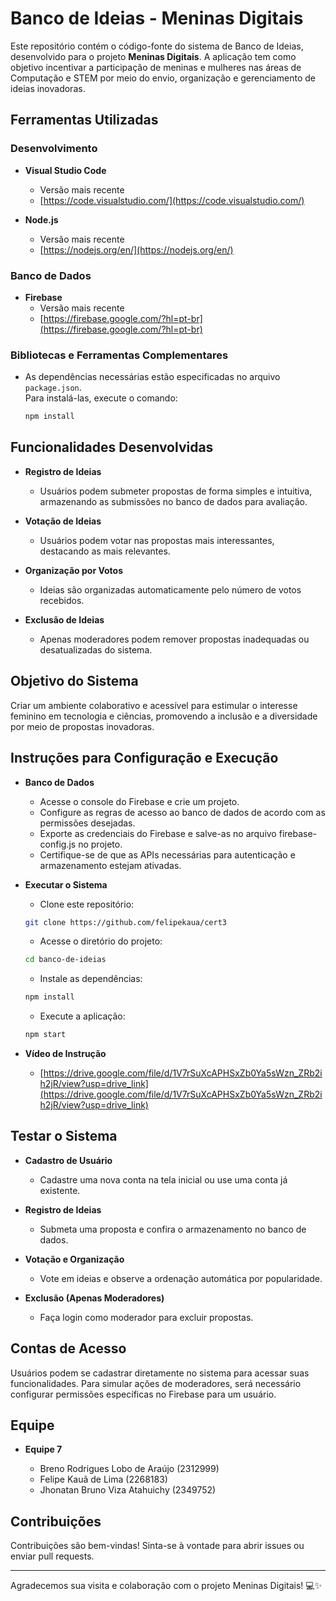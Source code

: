 # Banco de Ideias - Meninas Digitais

Este repositório contém o código-fonte do sistema de Banco de Ideias, desenvolvido para o projeto **Meninas Digitais**. A aplicação tem como objetivo incentivar a participação de meninas e mulheres nas áreas de Computação e STEM por meio do envio, organização e gerenciamento de ideias inovadoras.

## Ferramentas Utilizadas

### Desenvolvimento
- **Visual Studio Code**  
  - Versão mais recente  
  - [https://code.visualstudio.com/](https://code.visualstudio.com/)

- **Node.js**  
  - Versão mais recente  
  - [https://nodejs.org/en/](https://nodejs.org/en/)<br>


### Banco de Dados
- **Firebase**  
  - Versão mais recente  
  - [https://firebase.google.com/?hl=pt-br](https://firebase.google.com/?hl=pt-br)

### Bibliotecas e Ferramentas Complementares
- As dependências necessárias estão especificadas no arquivo `package.json`.  
  Para instalá-las, execute o comando:  
  ```bash
  npm install

## Funcionalidades Desenvolvidas
- **Registro de Ideias**
  - Usuários podem submeter propostas de forma simples e intuitiva, armazenando as submissões no banco de dados para avaliação.

- **Votação de Ideias**
  - Usuários podem votar nas propostas mais interessantes, destacando as mais relevantes.

- **Organização por Votos**
  - Ideias são organizadas automaticamente pelo número de votos recebidos.

- **Exclusão de Ideias**
  - Apenas moderadores podem remover propostas inadequadas ou desatualizadas do sistema.

## Objetivo do Sistema
Criar um ambiente colaborativo e acessível para estimular o interesse feminino em tecnologia e ciências, promovendo a inclusão e a diversidade por meio de propostas inovadoras.

## Instruções para Configuração e Execução
- **Banco de Dados**
  - Acesse o console do Firebase e crie um projeto.
  - Configure as regras de acesso ao banco de dados de acordo com as permissões desejadas.
  - Exporte as credenciais do Firebase e salve-as no arquivo firebase-config.js no projeto.
  - Certifique-se de que as APIs necessárias para autenticação e armazenamento estejam ativadas.

- **Executar o Sistema**
  - Clone este repositório:
  ```bash
  git clone https://github.com/felipekaua/cert3
  ```
  - Acesse o diretório do projeto:
  ```bash
  cd banco-de-ideias
  ```
  - Instale as dependências:
  ```bash
  npm install
  ```
  - Execute a aplicação:
  ```bash
  npm start
  ```
- **Vídeo de Instrução**
  - [https://drive.google.com/file/d/1V7rSuXcAPHSxZb0Ya5sWzn_ZRb2ih2jR/view?usp=drive_link](https://drive.google.com/file/d/1V7rSuXcAPHSxZb0Ya5sWzn_ZRb2ih2jR/view?usp=drive_link)
 
## Testar o Sistema
- **Cadastro de Usuário**
  - Cadastre uma nova conta na tela inicial ou use uma conta já existente.
    
- **Registro de Ideias**
  - Submeta uma proposta e confira o armazenamento no banco de dados.
    
- **Votação e Organização**
  - Vote em ideias e observe a ordenação automática por popularidade.
    
- **Exclusão (Apenas Moderadores)**
  - Faça login como moderador para excluir propostas.

## Contas de Acesso
Usuários podem se cadastrar diretamente no sistema para acessar suas funcionalidades.
Para simular ações de moderadores, será necessário configurar permissões específicas no Firebase para um usuário.

## Equipe
- **Equipe 7**

  - Breno Rodrigues Lobo de Araújo (2312999)
  - Felipe Kauã de Lima (2268183)
  - Jhonatan Bruno Viza Atahuichy (2349752)

## Contribuições
Contribuições são bem-vindas!
Sinta-se à vontade para abrir issues ou enviar pull requests.

---

Agradecemos sua visita e colaboração com o projeto Meninas Digitais! 💻✨
